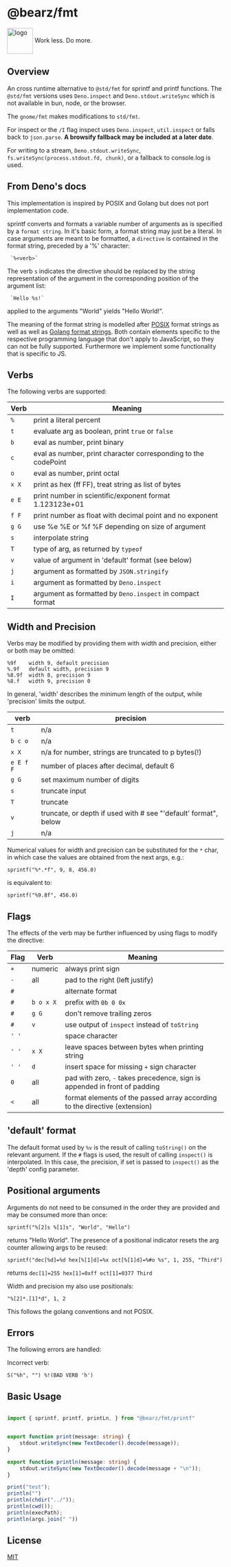 # @bearz/fmt

<div height=30" vertical-align="top">
<image src="https://raw.githubusercontent.com/gnomejs/gnomejs/main/assets/icon.png"
    alt="logo" width="60" valign="middle" />
<span>Work less. Do more. </span>
</div>

## Overview

An cross runtime alternative to `@std/fmt` for sprintf and printf functions.
The `@std/fmt` versions uses `Deno.inspect` and `Deno.stdout.writeSync`
which is not available in bun, node, or the browser.

The `gnome/fmt` makes modifications to `std/fmt`.

For inspect or the `/I` flag inspect uses `Deno.inspect`,
`util.inspect` or falls back to `json.parse`.  **A browsify fallback may
be included at a later date**.

For writing to a stream, `Deno.stdout.writeSync`,
`fs.writeSync(process.stdout.fd, chunk)`, or a fallback to console.log
is used.

## From Deno's docs

This implementation is inspired by POSIX and Golang but does not port
implementation code.

sprintf converts and formats a variable number of arguments as is specified
by a `format string`. In it's basic form, a format string may just be a
literal. In case arguments are meant to be formatted, a `directive` is
contained in the format string, preceded by a '%' character:

     `%<verb>`

The verb `s` indicates the directive should be replaced by the string
representation of the argument in the corresponding position of the argument
list:

     `Hello %s!`

applied to the arguments "World" yields "Hello World!".

The meaning of the format string is modelled after [POSIX][1] format strings
as well as well as [Golang format strings][2]. Both contain elements specific
to the respective programming language that don't apply to JavaScript, so
they can not be fully supported. Furthermore we implement some functionality
that is specific to JS.

## Verbs

The following verbs are supported:

| Verb  | Meaning                                                        |
| ----- | -------------------------------------------------------------- |
| `%`   | print a literal percent                                        |
| `t`   | evaluate arg as boolean, print `true` or `false`               |
| `b`   | eval as number, print binary                                   |
| `c`   | eval as number, print character corresponding to the codePoint |
| `o`   | eval as number, print octal                                    |
| `x X` | print as hex (ff FF), treat string as list of bytes            |
| `e E` | print number in scientific/exponent format 1.123123e+01        |
| `f F` | print number as float with decimal point and no exponent       |
| `g G` | use %e %E or %f %F depending on size of argument               |
| `s`   | interpolate string                                             |
| `T`   | type of arg, as returned by `typeof`                           |
| `v`   | value of argument in 'default' format (see below)              |
| `j`   | argument as formatted by `JSON.stringify`                      |
| `i`   | argument as formatted by `Deno.inspect`                        |
| `I`   | argument as formatted by `Deno.inspect` in compact format      |

## Width and Precision

Verbs may be modified by providing them with width and precision, either or
both may be omitted:

    %9f    width 9, default precision
    %.9f   default width, precision 9
    %8.9f  width 8, precision 9
    %8.f   width 9, precision 0

In general, 'width' describes the minimum length of the output, while
'precision' limits the output.

| verb      | precision                                                       |
| --------- | --------------------------------------------------------------- |
| `t`       | n/a                                                             |
| `b c o`   | n/a                                                             |
| `x X`     | n/a for number, strings are truncated to p bytes(!)             |
| `e E f F` | number of places after decimal, default 6                       |
| `g G`     | set maximum number of digits                                    |
| `s`       | truncate input                                                  |
| `T`       | truncate                                                        |
| `v`       | truncate, or depth if used with # see "'default' format", below |
| `j`       | n/a                                                             |

Numerical values for width and precision can be substituted for the `*` char,
in which case the values are obtained from the next args, e.g.:

    sprintf("%*.*f", 9, 8, 456.0)

is equivalent to:

    sprintf("%9.8f", 456.0)

## Flags

The effects of the verb may be further influenced by using flags to modify
the directive:

| Flag  | Verb      | Meaning                                                                    |
| ----- | --------- | -------------------------------------------------------------------------- |
| `+`   | numeric   | always print sign                                                          |
| `-`   | all       | pad to the right (left justify)                                            |
| `#`   |           | alternate format                                                           |
| `#`   | `b o x X` | prefix with `0b 0 0x`                                                      |
| `#`   | `g G`     | don't remove trailing zeros                                                |
| `#`   | `v`       | use output of `inspect` instead of `toString`                              |
| `' '` |           | space character                                                            |
| `' '` | `x X`     | leave spaces between bytes when printing string                            |
| `' '` | `d`       | insert space for missing `+` sign character                                |
| `0`   | all       | pad with zero, `-` takes precedence, sign is appended in front of padding  |
| `<`   | all       | format elements of the passed array according to the directive (extension) |

## 'default' format

The default format used by `%v` is the result of calling `toString()` on the
relevant argument. If the `#` flags is used, the result of calling `inspect()`
is interpolated. In this case, the precision, if set is passed to `inspect()`
as the 'depth' config parameter.

## Positional arguments

Arguments do not need to be consumed in the order they are provided and may
be consumed more than once:

    sprintf("%[2]s %[1]s", "World", "Hello")

returns "Hello World". The presence of a positional indicator resets the arg
counter allowing args to be reused:

    sprintf("dec[%d]=%d hex[%[1]d]=%x oct[%[1]d]=%#o %s", 1, 255, "Third")

returns `dec[1]=255 hex[1]=0xff oct[1]=0377 Third`

Width and precision my also use positionals:

    "%[2]*.[1]*d", 1, 2

This follows the golang conventions and not POSIX.

## Errors

The following errors are handled:

Incorrect verb:

    S("%h", "") %!(BAD VERB 'h')

## Basic Usage

```ts

import { sprintf, printf, printLn, } from "@bearz/fmt/printf"


export function print(message: string) {
    stdout.writeSync(new TextDecoder().decode(message));
}

export function println(message: string) {
    stdout.writeSync(new TextDecoder().decode(message + "\n"));
}

print("test");
println("")
println(chdir("../"));
println(cwd());
println(execPath);
println(args.join(" "))
```

[1]: https://pubs.opengroup.org/onlinepubs/009695399/functions/fprintf.html
[2]: https://golang.org/pkg/fmt/

## License

[MIT](./LICENSE.md)
